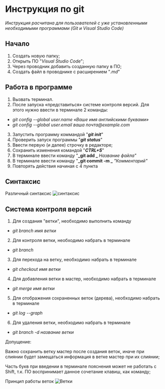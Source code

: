# Инструкция по git
*Инструкция расчитана для пользователей с уже установленными необходимыми программами (Git и Visual Studio Code)*
## Начало ##
1. Создать новую папку;
2. Открыть ПО "_Visual Studio Code_";
3. Через проводник добавить созданную папку в ПО;
4. Создать файл в проводнике с расширением "_.md_"
## Работа в программе ##
1. Вызвать  терминал.
2. После запуска «представиться» системе контроля версий. Для этого нужно ввести в терминале 2 команды:
* _git config --global user.name «Ваше имя английскими буквами»_
* _git config --global user.email ваша почта@example.com_
3. Запустить программу коммандой "**_git init_**"
3. Проверить запуск программы "**_git status_**"
4. Ввести первую (и далее) строчку в редакторе;
5. Сохранить изменения командой "**_CTRL+S_**"
6. В терминале ввести команду "**_git add _** *Название файла"*
7. В терминале ввести команду "**_git commit -m _** *"Комментарий"*
8. Повторять действия начиная с 4 пункта
 ## Синтаксис ##
 Различный синтаксис 
 ![синтаксис](sint.jpg)
## Система контроля версий ##
1. Для создания "ветки", необходимо выполнить команду 
* _git branch имя ветки_
2. Для контроля ветки, необходимо набрать в терминале
* _git branch_
3. Для перехода на ветку, необходимо набрать в терминале
* _git checkout имя ветки_
4. Для добавления ветки в мастер, необходимо набрать в терминале
* _git merge имя ветки_
5. Для отображения сохраненных веток (дерева), необходимо набрать в терминале
* _git log --graph_
6. Для удаления ветки, необходимо набрать в терминале
* _git branch -d название ветки_

Допущение:

Важно сохранить ветку мастер после создания веток, иначе при слиянии будет замещаться информация в ветке мастер при их слиянии;

Часть букв при введении в терминале пояснения может не работать с Shift, т.к. ПО воспринимает данное сочетание клавиш, как команду;

Принцип работы веток
![Ветки](Vetki.png)
